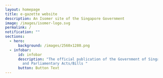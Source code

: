 ```yaml
---
layout: homepage
title: e-gazette website
description: An Isomer site of the Singapore Government
image: /images/isomer-logo.svg
permalink: /
notification: ""
sections:
  - hero:
      background: /images/2560x1280.png
  - infobar:
      id: infobar
      description: "The official publication of the Government of Singapore’s Notices
        and Parliamentary Acts/Bills "
      button: Button Text
---
```

